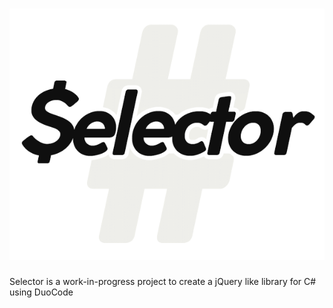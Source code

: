 # ![Selector](https://raw.githubusercontent.com/JohnLouderback/Selector/master/Misc/logo.png)
Selector is a work-in-progress project to create a jQuery like library for C# using DuoCode